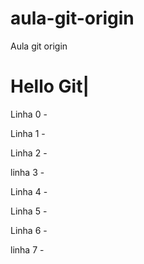 # aula-git-origin
Aula git origin

# Hello Git|

Linha 0 -

Linha 1 -

Linha 2 -

linha 3 -

Linha 4 -

Linha 5 -

Linha 6 -

linha 7 - 
